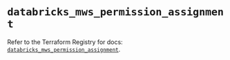 # `databricks_mws_permission_assignment`

Refer to the Terraform Registry for docs: [`databricks_mws_permission_assignment`](https://registry.terraform.io/providers/databricks/databricks/1.49.1/docs/resources/mws_permission_assignment).
